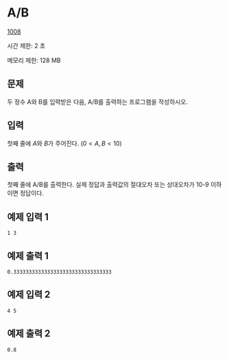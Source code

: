 # A/B

[1008](https://www.acmicpc.net/problem/1008)

시간 제한: 2 초

메모리 제한: 128 MB

## 문제

두 정수 A와 B를 입력받은 다음, A/B를 출력하는 프로그램을 작성하시오.

## 입력

첫째 줄에 $A$와 $B$가 주어진다. $(0 < A, B < 10)$

## 출력

첫째 줄에 A/B를 출력한다. 실제 정답과 출력값의 절대오차 또는 상대오차가 10-9 이하이면 정답이다.

## 예제 입력 1

```text
1 3
```

## 예제 출력 1

```text
0.33333333333333333333333333333333
```

## 예제 입력 2

```text
4 5
```

## 예제 출력 2

```text
0.8
```
